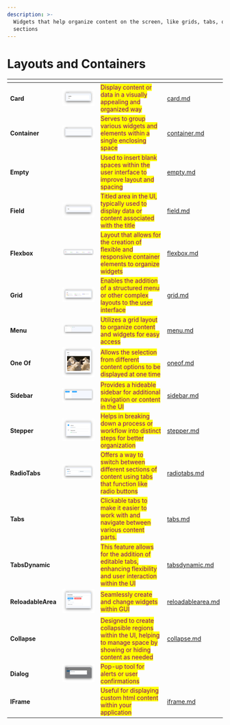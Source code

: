 ```yaml
---
description: >-
  Widgets that help organize content on the screen, like grids, tabs, or
  sections
---
```


# Layouts and Containers

<table data-view="cards"><thead><tr><th></th><th></th><th></th><th data-hidden data-card-target data-type="content-ref"></th></tr></thead><tbody><tr><td><strong>Card</strong></td><td><img src="../../../.gitbook/assets/widget-card.png" alt=""></td><td><mark style="color:purple;">Display content or data in a visually appealing and organized way</mark></td><td><a href="card.md">card.md</a></td></tr><tr><td><strong>Container</strong></td><td><img src="../../../.gitbook/assets/widget-container.png" alt=""></td><td><mark style="color:purple;">Serves to group various widgets and elements within a single enclosing space</mark></td><td><a href="container.md">container.md</a></td></tr><tr><td><strong>Empty</strong></td><td></td><td><mark style="color:purple;">Used to insert blank spaces within the user interface to improve layout and spacing</mark></td><td><a href="empty.md">empty.md</a></td></tr><tr><td><strong>Field</strong></td><td><img src="../../../.gitbook/assets/widget-field.png" alt=""></td><td><mark style="color:purple;">Titled area in the UI, typically used to display data or content associated with the title</mark></td><td><a href="field.md">field.md</a></td></tr><tr><td><strong>Flexbox</strong></td><td><img src="../../../.gitbook/assets/widget-Flexbox.png" alt=""></td><td><mark style="color:purple;">Layout that allows for the creation of flexible and responsive container elements to organize widgets</mark></td><td><a href="flexbox.md">flexbox.md</a></td></tr><tr><td><strong>Grid</strong></td><td><img src="../../../.gitbook/assets/widget-grid.png" alt=""></td><td><mark style="color:purple;">Enables the addition of a structured menu or other complex layouts to the user interface</mark></td><td><a href="grid.md">grid.md</a></td></tr><tr><td><strong>Menu</strong></td><td><img src="../../../.gitbook/assets/widget-menu.png" alt=""></td><td><mark style="color:purple;">Utilizes a grid layout to organize content and widgets for easy access</mark></td><td><a href="menu.md">menu.md</a></td></tr><tr><td><strong>One Of</strong></td><td><img src="../../../.gitbook/assets/widget-oneof.png" alt=""></td><td><mark style="color:purple;">Allows the selection from different content options to be displayed at one time</mark></td><td><a href="oneof.md">oneof.md</a></td></tr><tr><td><strong>Sidebar</strong></td><td><img src="../../../.gitbook/assets/widget-sidebar.png" alt=""></td><td><mark style="color:purple;">Provides a hideable sidebar for additional navigation or content in the UI</mark></td><td><a href="sidebar.md">sidebar.md</a></td></tr><tr><td><strong>Stepper</strong></td><td><img src="../../../.gitbook/assets/widget-stepper.png" alt=""></td><td><mark style="color:purple;">Helps in breaking down a process or workflow into distinct steps for better organization</mark></td><td><a href="stepper.md">stepper.md</a></td></tr><tr><td><strong>RadioTabs</strong></td><td><img src="../../../.gitbook/assets/radio-tabs.png" alt="" data-size="original"></td><td><mark style="color:purple;">Offers a way to switch between different sections of content using tabs that function like radio buttons</mark></td><td><a href="radiotabs.md">radiotabs.md</a></td></tr><tr><td><strong>Tabs</strong></td><td><img src="https://user-images.githubusercontent.com/79905215/224063450-5616bc8b-a09b-4d58-8c72-37821ca3f79a.png" alt="" data-size="original"></td><td><mark style="color:purple;">Сlickable tabs to make it easier to work with and navigate between various content parts.</mark></td><td><a href="tabs.md">tabs.md</a></td></tr><tr><td><strong>TabsDynamic</strong></td><td><img src="https://user-images.githubusercontent.com/120389559/222425009-48e94882-6a1a-4cf5-9383-45bc98dc4bb9.png" alt="" data-size="original"></td><td><mark style="color:purple;">This feature allows for the addition of editable tabs, enhancing flexibility and user interaction within the UI</mark></td><td><a href="tabsdynamic.md">tabsdynamic.md</a></td></tr><tr><td><strong>ReloadableArea</strong></td><td><img src="../../../.gitbook/assets/reloadableAreacard.png" alt=""></td><td><mark style="color:purple;">Seamlessly create and change widgets within GUI</mark></td><td><a href="reloadablearea.md">reloadablearea.md</a></td></tr><tr><td><strong>Collapse</strong></td><td><img src="https://github-production-user-asset-6210df.s3.amazonaws.com/118521851/264578122-42d9851b-f2b7-4157-ba9e-7a57a35b6cf7.png" alt=""></td><td><mark style="color:purple;">Designed to create collapsible regions within the UI, helping to manage space by showing or hiding content as needed</mark></td><td><a href="collapse.md">collapse.md</a></td></tr><tr><td><strong>Dialog</strong></td><td><img src="../../../.gitbook/assets/image (1) (1) (1) (1) (2).png" alt="" data-size="original"></td><td><mark style="color:purple;">Pop-up tool for alerts or user confirmations</mark></td><td></td></tr><tr><td><strong>IFrame</strong></td><td><p></p><p><img src="https://github.com/supervisely-ecosystem/ui-widgets-demos/assets/48913536/fdfaf53a-36a9-4306-9a93-125f11578814" alt="" data-size="original"></p></td><td><mark style="color:purple;">Useful for displaying custom html content within your application</mark></td><td><a href="iframe.md">iframe.md</a></td></tr></tbody></table>
